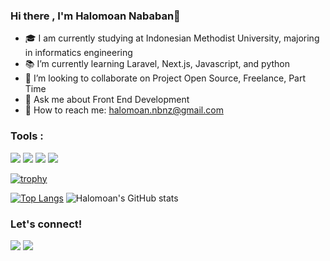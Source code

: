 ### Hi there , I'm Halomoan Nababan👋

- 🎓️ I am currently studying at Indonesian Methodist University, majoring in informatics engineering
- 📚️ I’m currently learning Laravel, Next.js, Javascript, and python
- 👯 I’m looking to collaborate on Project Open Source, Freelance, Part Time
- 💬 Ask me about Front End Development
- 📧 How to reach me: halomoan.nbnz@gmail.com

### Tools :
<p>
    <img src="https://img.shields.io/badge/OS-Windwos-blue?&logo=windows" />
    <img src="https://img.shields.io/badge/Code-Php-blue?&logo=Php" />
    <img src="https://img.shields.io/badge/Text%20Editor-Visual%20Studio%20Code-blue?&logo=visual%20studio%20code&logoColor=blue" />
    <img src="https://gpvc.arturio.dev/hioan-dev" />
</p>

[![trophy](https://github-profile-trophy.vercel.app/?username=ryo-ma&margin-h=12&margin-w=12&theme=dracula)](https://github.com/hioan-dev/github-profile-trophy)

[![Top Langs](https://github-readme-stats.vercel.app/api/top-langs/?username=hioan-dev&layout=compact&theme=radical)](https://github.com/hioan-dev/github-readme-stats)
![Halomoan's GitHub stats](https://github-readme-stats.vercel.app/api?username=hioan-dev&show_icons=true&theme=radical)


### Let's connect!
<p>
    <a href="https://www.linkedin.com/in/halomoan-tech/" target="blank"><img src="https://img.shields.io/badge/Halomoan-30302f?style=flat&logo=linkedin" /></a>
    <a href="https://tw.halomoan.com" target="blank"><img src="https://img.shields.io/badge/@oan_hihi-30302f?style=flat&logo=twitter" /></a>
</p>
